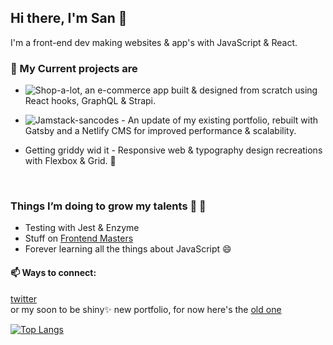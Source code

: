 ## Hi there, I'm San 👋
I'm a front-end dev making websites & app's with JavaScript & React. 
<br>
### 🔭 My Current projects are

* ![Shop-a-lot](https://github.com/san00/online-store), an e-commerce app built & designed from scratch using React hooks, GraphQL & Strapi.

* ![Jamstack-sancodes]() - An update of my existing portfolio, rebuilt with Gatsby and a Netlify CMS for improved performance & scalability. 

* Getting griddy wid it - Responsive web & typography design recreations with Flexbox & Grid. :art:
 <br>

### Things I’m doing to grow my talents  🌱 :open_book:

* Testing with Jest & Enzyme 
* Stuff on [Frontend Masters](https://frontendmasters.com/learn/)
* Forever learning all the things about JavaScript :smile: 

#### 📫 Ways to connect: 

 [twitter](https://twitter.com/sancodes)
 <br>
 or my soon to be shiny:sparkles: new portfolio, for now here's the [old one](https://www.san.codes/)

[![Top Langs](https://github-readme-stats.vercel.app/api/top-langs/?username=san00&layout=compact)](https://github.com/san00/github-readme-stats)
